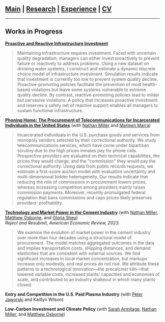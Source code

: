 ## [Main](https://gsileo.github.io/) | [Research](/research.html) | [Experience](/experience.html) | [CV](/cv/sileo_cv.pdf)

* * *

## Works in Progress
**[Proactive and Reactive Infrastructure Investment](/papers/Sileo_ProactiveReactive.pdf)**
>Maintaining infrastructure requires investment. Faced with uncertain quality degradation, managers can either invest proactively to prevent failure or reactively to address problems. Using a new dataset on drinking water systems, I construct and estimate a dynamic discrete choice model of infrastructure investment. Simulation results indicate that investment is currently too low to prevent system quality decline. Proactive-promoting policies facilitate the prevention of most health-based violations but leave some systems vulnerable to extreme quality decline. By contrast, reactive-promoting policies lead to milder but pervasive violations. A policy that increases proactive investment and reserves a safety net of reactive support enables all managers to sustain functional infrastructure.

**[Phoning Home: The Procurement of Telecommunications for Incarcerated Individuals in the United States](/papers/prisonphones.pdf)** (with [Nathan Miller](http://www.nathanhmiller.org/) and [Marleen Marra](https://www.marleenmarra.nl/))
>Incarcerated individuals in the U.S. purchase goods and services from monopoly vendors selected by their correctional authority. We study telecommunications services, which have come under bipartisan scrutiny due to the high prices inmates pay for phone calls. Prospective providers are evaluated on their technical capabilities, the prices they would charge, and the "commission" they would pay the correctional authority. Using data from public records requests, we estimate a first-score auction model with evaluation uncertainty and multi-dimensional bidder heterogeneity. Our results indicate that reducing the role of commissions in procurement lowers prices, whereas increasing competition among providers mainly raises commission payments. Moreover, recently promulgated federal regulation that bans commissions and caps prices likely preserves providers' profitability.

**[Technology and Market Power in the Cement Industry](/papers/moss_cement_markups.pdf)** (with [Nathan Miller](http://www.nathanhmiller.org/), [Matthew Osborne](https://sites.google.com/site/matthewosborne/), and [Gloria Sheu](https://sites.google.com/site/gloriaysheu/))   
*Reject and Resubmit, American Economic Review, 2023.*
>We examine the evolution of market power in the cement industry over more than four decades using a structural model of procurement. The model matches aggregated outcomes in the data and implies transportation costs, shipping distances, and demand elasticities that are consistent with external sources. We find significant increases in local market concentration, but markups increase only modestly, and real prices do not rise. We attribute these patterns to a technological innovation—the precalciner kiln—that lowered variable costs, increased plants’ capacities and economies of scale, and contributed to an industry shakeout in which many plants closed.

**Entry and Competition in the U.S. Paid Plasma Industry** (with [Peter Jaworski](https://gufaculty360.georgetown.edu/s/contact/00336000014TksCAAS/peter-jaworski) and Kaitlyn Wilson)

**Low-Carbon Investment and Climate Policy** (with [Sarah Armitage](https://www.sarah-armitage.com/home), [Nathan Miller](http://www.nathanhmiller.org/), and [Matthew Osborne](https://sites.google.com/site/matthewosborne/))
